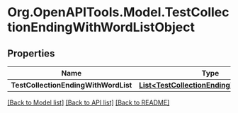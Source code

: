 # Org.OpenAPITools.Model.TestCollectionEndingWithWordListObject

## Properties

Name | Type | Description | Notes
------------ | ------------- | ------------- | -------------
**TestCollectionEndingWithWordList** | [**List&lt;TestCollectionEndingWithWordList&gt;**](TestCollectionEndingWithWordList.md) |  | [optional] 

[[Back to Model list]](../../README.md#documentation-for-models) [[Back to API list]](../../README.md#documentation-for-api-endpoints) [[Back to README]](../../README.md)

